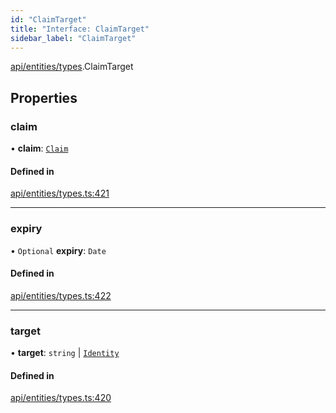 ```yaml
---
id: "ClaimTarget"
title: "Interface: ClaimTarget"
sidebar_label: "ClaimTarget"
---
```


[api/entities/types](../../../../../modules/API/Entities/Types/Types.md).ClaimTarget

## Properties

### claim

• **claim**: [`Claim`](../../../../../modules/API/Entities/Types/Types.md#claim)

#### Defined in

[api/entities/types.ts:421](https://github.com/PolymeshAssociation/polymesh-sdk/blob/978e4ded6/src/api/entities/types.ts#L421)

___

### expiry

• `Optional` **expiry**: `Date`

#### Defined in

[api/entities/types.ts:422](https://github.com/PolymeshAssociation/polymesh-sdk/blob/978e4ded6/src/api/entities/types.ts#L422)

___

### target

• **target**: `string` \| [`Identity`](../../../../../classes/API/Entities/Identity/Identity.md)

#### Defined in

[api/entities/types.ts:420](https://github.com/PolymeshAssociation/polymesh-sdk/blob/978e4ded6/src/api/entities/types.ts#L420)
